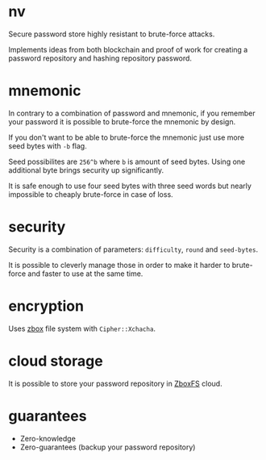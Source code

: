 # nv

Secure password store highly resistant to brute-force attacks.

Implements ideas from both blockchain and proof of work for creating a password repository and hashing repository password.


# mnemonic

In contrary to a combination of password and mnemonic, if you remember your password it is possible to brute-force the mnemonic by design.

If you don't want to be able to brute-force the mnemonic just use more seed bytes with `-b` flag.

Seed possibilites are `256^b` where `b` is amount of seed bytes.
Using one additional byte brings security up significantly.

It is safe enough to use four seed bytes with three seed words but nearly impossible to cheaply brute-force in case of loss.

# security

Security is a combination of parameters: `difficulty`, `round` and `seed-bytes`.

It is possible to cleverly manage those in order to make it harder to brute-force and faster to use at the same time.

# encryption

Uses [zbox](https://zbox.io/) file system with `Cipher::Xchacha`.

# cloud storage

It is possible to store your password repository in [ZboxFS](https://zbox.io/fs/) cloud.

# guarantees

* Zero-knowledge
* Zero-guarantees (backup your password repository)
